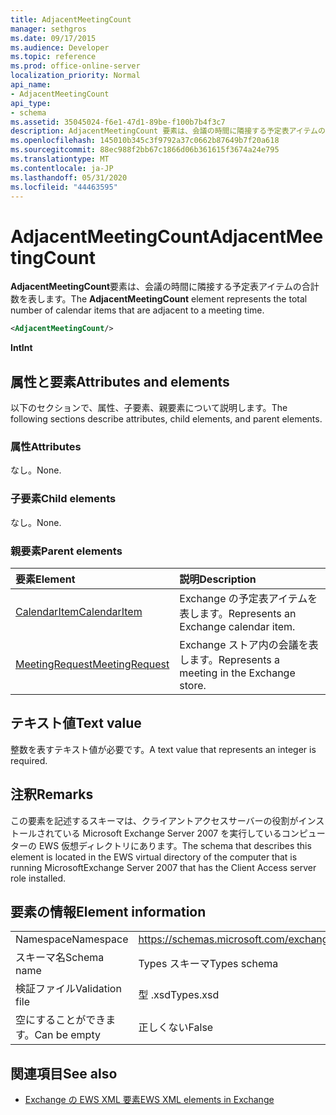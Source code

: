 ```yaml
---
title: AdjacentMeetingCount
manager: sethgros
ms.date: 09/17/2015
ms.audience: Developer
ms.topic: reference
ms.prod: office-online-server
localization_priority: Normal
api_name:
- AdjacentMeetingCount
api_type:
- schema
ms.assetid: 35045024-f6e1-47d1-89be-f100b7b4f3c7
description: AdjacentMeetingCount 要素は、会議の時間に隣接する予定表アイテムの合計数を表します。
ms.openlocfilehash: 145010b345c3f9792a37c0662b87649b7f20a618
ms.sourcegitcommit: 88ec988f2bb67c1866d06b361615f3674a24e795
ms.translationtype: MT
ms.contentlocale: ja-JP
ms.lasthandoff: 05/31/2020
ms.locfileid: "44463595"
---
```

# <a name="adjacentmeetingcount"></a><span data-ttu-id="e89a5-103">AdjacentMeetingCount</span><span class="sxs-lookup"><span data-stu-id="e89a5-103">AdjacentMeetingCount</span></span>

<span data-ttu-id="e89a5-104">**AdjacentMeetingCount**要素は、会議の時間に隣接する予定表アイテムの合計数を表します。</span><span class="sxs-lookup"><span data-stu-id="e89a5-104">The **AdjacentMeetingCount** element represents the total number of calendar items that are adjacent to a meeting time.</span></span> 
  
```xml
<AdjacentMeetingCount/>
```

 <span data-ttu-id="e89a5-105">**Int**</span><span class="sxs-lookup"><span data-stu-id="e89a5-105">**Int**</span></span>
## <a name="attributes-and-elements"></a><span data-ttu-id="e89a5-106">属性と要素</span><span class="sxs-lookup"><span data-stu-id="e89a5-106">Attributes and elements</span></span>

<span data-ttu-id="e89a5-107">以下のセクションで、属性、子要素、親要素について説明します。</span><span class="sxs-lookup"><span data-stu-id="e89a5-107">The following sections describe attributes, child elements, and parent elements.</span></span>
  
### <a name="attributes"></a><span data-ttu-id="e89a5-108">属性</span><span class="sxs-lookup"><span data-stu-id="e89a5-108">Attributes</span></span>

<span data-ttu-id="e89a5-109">なし。</span><span class="sxs-lookup"><span data-stu-id="e89a5-109">None.</span></span>
  
### <a name="child-elements"></a><span data-ttu-id="e89a5-110">子要素</span><span class="sxs-lookup"><span data-stu-id="e89a5-110">Child elements</span></span>

<span data-ttu-id="e89a5-111">なし。</span><span class="sxs-lookup"><span data-stu-id="e89a5-111">None.</span></span>
  
### <a name="parent-elements"></a><span data-ttu-id="e89a5-112">親要素</span><span class="sxs-lookup"><span data-stu-id="e89a5-112">Parent elements</span></span>

|<span data-ttu-id="e89a5-113">**要素**</span><span class="sxs-lookup"><span data-stu-id="e89a5-113">**Element**</span></span>|<span data-ttu-id="e89a5-114">**説明**</span><span class="sxs-lookup"><span data-stu-id="e89a5-114">**Description**</span></span>|
|:-----|:-----|
|[<span data-ttu-id="e89a5-115">CalendarItem</span><span class="sxs-lookup"><span data-stu-id="e89a5-115">CalendarItem</span></span>](calendaritem.md) <br/> |<span data-ttu-id="e89a5-116">Exchange の予定表アイテムを表します。</span><span class="sxs-lookup"><span data-stu-id="e89a5-116">Represents an Exchange calendar item.</span></span>  <br/> |
|[<span data-ttu-id="e89a5-117">MeetingRequest</span><span class="sxs-lookup"><span data-stu-id="e89a5-117">MeetingRequest</span></span>](meetingrequest.md) <br/> |<span data-ttu-id="e89a5-118">Exchange ストア内の会議を表します。</span><span class="sxs-lookup"><span data-stu-id="e89a5-118">Represents a meeting in the Exchange store.</span></span>  <br/> |
   
## <a name="text-value"></a><span data-ttu-id="e89a5-119">テキスト値</span><span class="sxs-lookup"><span data-stu-id="e89a5-119">Text value</span></span>

<span data-ttu-id="e89a5-120">整数を表すテキスト値が必要です。</span><span class="sxs-lookup"><span data-stu-id="e89a5-120">A text value that represents an integer is required.</span></span>
  
## <a name="remarks"></a><span data-ttu-id="e89a5-121">注釈</span><span class="sxs-lookup"><span data-stu-id="e89a5-121">Remarks</span></span>

<span data-ttu-id="e89a5-122">この要素を記述するスキーマは、クライアントアクセスサーバーの役割がインストールされている Microsoft Exchange Server 2007 を実行しているコンピューターの EWS 仮想ディレクトリにあります。</span><span class="sxs-lookup"><span data-stu-id="e89a5-122">The schema that describes this element is located in the EWS virtual directory of the computer that is running MicrosoftExchange Server 2007 that has the Client Access server role installed.</span></span>
  
## <a name="element-information"></a><span data-ttu-id="e89a5-123">要素の情報</span><span class="sxs-lookup"><span data-stu-id="e89a5-123">Element information</span></span>

|||
|:-----|:-----|
|<span data-ttu-id="e89a5-124">Namespace</span><span class="sxs-lookup"><span data-stu-id="e89a5-124">Namespace</span></span>  <br/> |https://schemas.microsoft.com/exchange/services/2006/types  <br/> |
|<span data-ttu-id="e89a5-125">スキーマ名</span><span class="sxs-lookup"><span data-stu-id="e89a5-125">Schema name</span></span>  <br/> |<span data-ttu-id="e89a5-126">Types スキーマ</span><span class="sxs-lookup"><span data-stu-id="e89a5-126">Types schema</span></span>  <br/> |
|<span data-ttu-id="e89a5-127">検証ファイル</span><span class="sxs-lookup"><span data-stu-id="e89a5-127">Validation file</span></span>  <br/> |<span data-ttu-id="e89a5-128">型 .xsd</span><span class="sxs-lookup"><span data-stu-id="e89a5-128">Types.xsd</span></span>  <br/> |
|<span data-ttu-id="e89a5-129">空にすることができます。</span><span class="sxs-lookup"><span data-stu-id="e89a5-129">Can be empty</span></span>  <br/> |<span data-ttu-id="e89a5-130">正しくない</span><span class="sxs-lookup"><span data-stu-id="e89a5-130">False</span></span>  <br/> |
   
## <a name="see-also"></a><span data-ttu-id="e89a5-131">関連項目</span><span class="sxs-lookup"><span data-stu-id="e89a5-131">See also</span></span>

- [<span data-ttu-id="e89a5-132">Exchange の EWS XML 要素</span><span class="sxs-lookup"><span data-stu-id="e89a5-132">EWS XML elements in Exchange</span></span>](ews-xml-elements-in-exchange.md)

